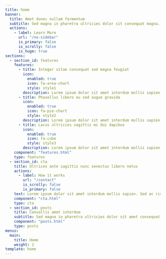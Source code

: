 ```yaml
---
title: home
banner:
  title: Amet donec nullam fermentum
  subtitle: Sed magna in pharetra ultricies dolor sit consequat magna.
  actions:
    - label: Learn More
      url: "/no-sidebar"
      is_primary: false
      is_scrolly: false
      is_huge: true
sections:
  - section_id: features
    features:
      - title: Integer vitae consequat sed magna feugiat
        icon:
          enabled: true
          icon: fa-area-chart
          style: style1
        description: Lorem ipsum dolor sit amet interdum mollis sapien. Sed ac risus. Phasellus lacinia, ullamcorper laoreet, lectus arcu pulvinar lorem ipsum interdum sed tempus sagittis lorem feugiat. In fringilla diet consectetur. Morbi libero orci, consectetur in odio maximus felis.
      - title: Phasellus libero eu sed augue gravida
        icon:
          enabled: true
          icon: fa-pie-chart
          style: style2
        description: Lorem ipsum dolor sit amet interdum mollis sapien. Sed ac risus. Phasellus lacinia, ullamcorper laoreet, lectus arcu pulvinar lorem ipsum interdum sed tempus sagittis lorem feugiat. In fringilla diet consectetur. Morbi libero orci, consectetur in odio maximus felis.
      - title: Lacus ultricies sagittis mi dui dapibus
        icon:
          enabled: true
          icon: fa-cube
          style: style3
        description: Lorem ipsum dolor sit amet interdum mollis sapien. Sed ac risus. Phasellus lacinia, ullamcorper laoreet, lectus arcu pulvinar lorem ipsum interdum sed tempus sagittis lorem feugiat. In fringilla diet consectetur. Morbi libero orci, consectetur in odio maximus felis.
    component: "features.html"
    type: features
  - section_id: cta
    title: Ultrices ante sagittis nunc senectus libero netus
    actions:
      - label: How it works
        url: "/contact"
        is_scrolly: false
        is_primary: false
    text: Lorem ipsum dolor sit amet interdum mollis sapien. Sed ac risus. Phasellus lacinia, ullamcorper laoreet, lectus arcu pulvinar lorem ipsum interdum sed tempus sagittis lorem feugiat. In fringilla diet consectetur. Morbi libero orci, consectetur in odio maximus felis. Lorem ipsum ullamcorper laoreet, lectus arcu pulvinar lorem ipsum interdum sed tempus sagittis lorem feugiat. In fringilla diet consectetur.
    component: "cta.html"
    type: cta
  - section_id: posts
    title: Convallis amet interdum
    subtitle: Sed magna in pharetra ultricies dolor sit amet consequat adipiscing lorem.
    component: "posts.html"
    type: posts
menus:
  main:
    title: Home
    weight: 1
template: home
---
```

